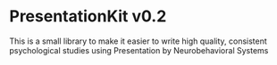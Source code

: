 # PresentationKit v0.2
This is a small library to make it easier to write high quality, consistent psychological studies using Presentation by Neurobehavioral Systems
